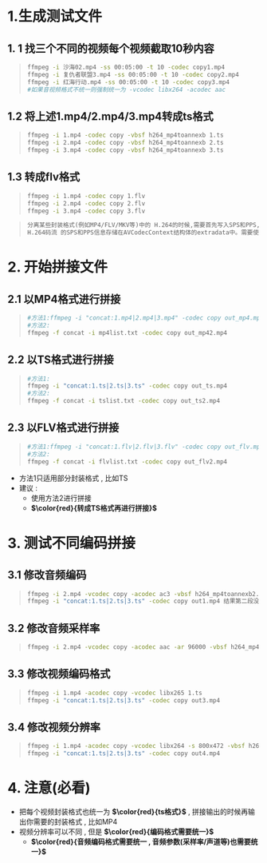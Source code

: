 # 1.生成测试文件

## 1. 1 找三个不同的视频每个视频截取10秒内容

> ```bash
> ffmpeg -i 沙海02.mp4 -ss 00:05:00 -t 10 -codec copy1.mp4
> ffmpeg -i 复仇者联盟3.mp4 -ss 00:05:00 -t 10 -codec copy2.mp4
> ffmpeg -i 红海行动.mp4 -ss 00:05:00 -t 10 -codec copy3.mp4
> #如果音视频格式不统一则强制统一为 -vcodec libx264 -acodec aac
> ```

## 1.2 将上述1.mp4/2.mp4/3.mp4转成ts格式

> ```bash
> ffmpeg -i 1.mp4 -codec copy -vbsf h264_mp4toannexb 1.ts
> ffmpeg -i 2.mp4 -codec copy -vbsf h264_mp4toannexb 2.ts
> ffmpeg -i 3.mp4 -codec copy -vbsf h264_mp4toannexb 3.ts
> ```

## 1.3 转成flv格式

> ```bash
> ffmpeg -i 1.mp4 -codec copy 1.flv
> ffmpeg -i 2.mp4 -codec copy 2.flv
> ffmpeg -i 3.mp4 -codec copy 3.flv
> ```

> ```tex
> 分离某些封装格式(例如MP4/FLV/MKV等)中的 H.264的时候,需要首先写入SPS和PPS,否则会导致分离出来的数据没有SPS、PPS而无法播放。
> H.264码流 的SPS和PPS信息存储在AVCodecContext结构体的extradata中。需要使用ffmpeg中名称为 "h264_mp4toannexb" 的 bitstream filter处理
> ```

# 2. 开始拼接文件

## 2.1 以MP4格式进行拼接

>```bash
>#方法1:ffmpeg -i "concat:1.mp4|2.mp4|3.mp4" -codec copy out_mp4.mp4(无法拼接)
>#方法2:
>ffmpeg -f concat -i mp4list.txt -codec copy out_mp42.mp4
>```



## 2.2 以TS格式进行拼接

>```bash
>#方法1:
>ffmpeg -i "concat:1.ts|2.ts|3.ts" -codec copy out_ts.mp4
>#方法2:
>ffmpeg -f concat -i tslist.txt -codec copy out_ts2.mp4
>```



## 2.3 以FLV格式进行拼接

> ```bash
> #方法1:ffmpeg -i "concat:1.flv|2.flv|3.flv" -codec copy out_flv.mp4(不正确)
> #方法2:
> ffmpeg -f concat -i flvlist.txt -codec copy out_flv2.mp4
> ```



* 方法1只适用部分封装格式 , 比如TS
* 建议 : 
  * 使用方法2进行拼接
  * **$\color{red}{转成TS格式再进行拼接}$**

# 3. 测试不同编码拼接

## 3.1 修改音频编码

>```bash
>ffmpeg -i 2.mp4 -vcodec copy -acodec ac3 -vbsf h264_mp4toannexb2.ts
>ffmpeg -i "concat:1.ts|2.ts|3.ts" -codec copy out1.mp4 结果第二段没有声音
>```

## 3.2 修改音频采样率

>```bash
>ffmpeg -i 2.mp4 -vcodec copy -acodec aac -ar 96000 -vbsf h264_mp4toannexb2.ts ffmpeg -i "concat:1.ts|2.ts|3.ts" -codec copy out2.mp4 第二段播放异常
>```

## 3.3 修改视频编码格式

>```bash
>ffmpeg -i 1.mp4 -acodec copy -vcodec libx265 1.ts
>ffmpeg -i "concat:1.ts|2.ts|3.ts" -codec copy out3.mp4
>```

## 3.4 修改视频分辨率

>```bash
>ffmpeg -i 1.mp4 -acodec copy -vcodec libx264 -s 800x472 -vbsf h264_mp4toannexb 1.ts
>ffmpeg -i "concat:1.ts|2.ts|3.ts" -codec copy out4.mp4
>```

# 4. 注意(必看)

* 把每个视频封装格式也统一为 **$\color{red}{ts格式}$** , 拼接输出的时候再输出你需要的封装格式 , 比如MP4
* 视频分辨率可以不同 , 但是 **$\color{red}{编码格式需要统一}$**
  * **$\color{red}{音频编码格式需要统一 , 音频参数(采样率/声道等)也需要统一}$**


